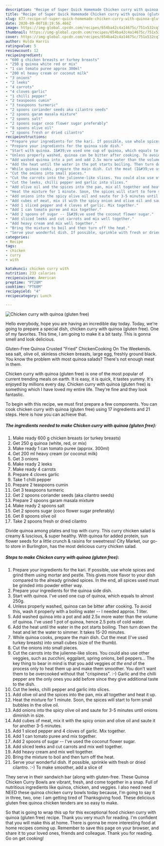 ```yaml
---
description: "Recipe of Super Quick Homemade Chicken curry with quinoa (gluten free)"
title: "Recipe of Super Quick Homemade Chicken curry with quinoa (gluten free)"
slug: 677-recipe-of-super-quick-homemade-chicken-curry-with-quinoa-gluten-free
date: 2020-09-06T18:19:56.466Z
image: https://img-global.cpcdn.com/recipes/654ba42c4a14675c/751x532cq70/chicken-curry-with-quinoa-gluten-free-recipe-main-photo.jpg
thumbnail: https://img-global.cpcdn.com/recipes/654ba42c4a14675c/751x532cq70/chicken-curry-with-quinoa-gluten-free-recipe-main-photo.jpg
cover: https://img-global.cpcdn.com/recipes/654ba42c4a14675c/751x532cq70/chicken-curry-with-quinoa-gluten-free-recipe-main-photo.jpg
author: Hulda Harris
ratingvalue: 5
reviewcount: 12
recipeingredient:
- "600 g chicken breasts or turkey breasts"
- "250 g quinoa white red or mix"
- "1 can tomato puree approx 300ml"
- "200 ml heavy cream or coconut milk"
- "3 onions"
- "2 leeks"
- "4 carrots"
- "4 cloves garlic"
- "1 chilli pepper"
- "2 teaspoons cumin"
- "3 teaspoons turmeric"
- "2 spoons coriander seeds aka cilantro seeds"
- "2 spoons garam masala mixture"
- "2 spoons salt"
- "2 spoons sugar coco flower sugar preferably"
- "8 spoons olive oil"
- "2 spoons fresh or dried cilantro"
recipeinstructions:
- "Prepare your ingredients for the kari. If possible, use whole spices and grind them using mortar and pestle. This gives more flavor to your dish compared to the already grinded spices. In the end, all spices used must be grinded into powder either way."
- "Prepare your ingredients for the quinoa side dish."
- "Start with quinoa. I&#39;ve used one cup of quinoa, which equals to almost 250g."
- "Unless properly washed, quinoa can be bitter after cooking. To avoid this, wash it properly with a boiling water -- I needed approx. 1 liter."
- "Add washed quinoa into a pot and add 2.5x more water than the volume of quinoa. I&#39;ve used 1 pot of quinoa, hence 2.5 pots of cold water."
- "Add the heat until the water in the pot starts boiling. Then turn down the heat and let the water to simmer. It takes 15-20 minutes."
- "While quinoa cooks, prepare the main dish. Cut the meat (I&#39;ve used turkey breasts) into small cubes (size of the thumb)."
- "Cut the onions into small pieces."
- "Cut the carrots into the julienne-like slices. You could also use other veggies, such as zucchini, eggplant, spring onions, bell peppers... The key thing to bear in mind is that you add veggies *at the end* of the process only to heat them up and make them smoother. You don&#39;t want them to be overcooked without that &#34;crispiness&#34;. :-) Garlic and the chilli pepper are the only ones you add before since they give additional taste to the dish."
- "Cut the leeks, chilli pepper and garlic into slices."
- "Add olive oil and the spices into the pan, mix all together and heat it up."
- "Heat the mixture for 1 minute. Soon, the spices will start to form small bubbles in the olive oil."
- "Add onions into the spicy olive oil and saute for 3-5 minutes until onions diminish in size."
- "Add cubes of meat, mix it with the spicy onion and olive oil and saute it for another 3-5 minutes."
- "Add 1 sliced pepper and 4 cloves of garlic. Mix together."
- "Add 1 can tomato puree and mix together."
- "Add 2 spoons of sugar -- I&#39;ve used the coconut flower sugar."
- "Add sliced leeks and cut carrots and mix well together."
- "Add heavy cream and mix well together."
- "Bring the mixture to boil and then turn off the heat."
- "Serve your wonderful dish. If possible, sprinkle with fresh or dried cilantro. :-) To make smoother, add a slice of"
categories:
- Recipe
tags:
- chicken
- curry
- with

katakunci: chicken curry with 
nutrition: 233 calories
recipecuisine: American
preptime: "PT28M"
cooktime: "PT60M"
recipeyield: "4"
recipecategory: Lunch

---
```



![Chicken curry with quinoa (gluten free)](https://img-global.cpcdn.com/recipes/654ba42c4a14675c/751x532cq70/chicken-curry-with-quinoa-gluten-free-recipe-main-photo.jpg)

Hello everybody, hope you are having an incredible day today. Today, we're going to prepare a special dish, chicken curry with quinoa (gluten free). One of my favorites. This time, I am going to make it a bit tasty. This is gonna smell and look delicious.

Gluten-Free Quinoa Crusted &#34;Fried&#34; ChickenCooking On The Weekends. sea salt, olive oil, skinless chicken breasts, large egg, freshly ground black. You know the problem with most quinoa salads? There&#39;s not enough meat in them.

Chicken curry with quinoa (gluten free) is one of the most popular of current trending meals on earth. It is easy, it is quick, it tastes yummy. It's enjoyed by millions every day. Chicken curry with quinoa (gluten free) is something which I have loved my entire life. They're fine and they look fantastic.


To begin with this recipe, we must first prepare a few components. You can cook chicken curry with quinoa (gluten free) using 17 ingredients and 21 steps. Here is how you can achieve that.

<!--inarticleads1-->

##### The ingredients needed to make Chicken curry with quinoa (gluten free):

1. Make ready 600 g chicken breasts (or turkey breasts)
1. Get 250 g quinoa (white, red, or mix)
1. Make ready 1 can tomato puree (approx. 300ml)
1. Get 200 ml heavy cream (or coconut milk)
1. Get 3 onions
1. Make ready 2 leeks
1. Make ready 4 carrots
1. Prepare 4 cloves garlic
1. Take 1 chilli pepper
1. Prepare 2 teaspoons cumin
1. Get 3 teaspoons turmeric
1. Get 2 spoons coriander seeds (aka cilantro seeds)
1. Prepare 2 spoons garam masala mixture
1. Make ready 2 spoons salt
1. Get 2 spoons sugar (coco flower sugar preferably)
1. Get 8 spoons olive oil
1. Take 2 spoons fresh or dried cilantro


Divide quinoa among plates and top with curry. This curry chicken salad is creamy &amp; luscious, &amp; super healthy. With quinoa for added protein, sun flower seeds for a little crunch &amp; raisins for sweetness! City Market, our go-to store in Burlington, has the most delicious curry chicken salad. 

<!--inarticleads2-->

##### Steps to make Chicken curry with quinoa (gluten free):

1. Prepare your ingredients for the kari. If possible, use whole spices and grind them using mortar and pestle. This gives more flavor to your dish compared to the already grinded spices. In the end, all spices used must be grinded into powder either way.
1. Prepare your ingredients for the quinoa side dish.
1. Start with quinoa. I&#39;ve used one cup of quinoa, which equals to almost 250g.
1. Unless properly washed, quinoa can be bitter after cooking. To avoid this, wash it properly with a boiling water -- I needed approx. 1 liter.
1. Add washed quinoa into a pot and add 2.5x more water than the volume of quinoa. I&#39;ve used 1 pot of quinoa, hence 2.5 pots of cold water.
1. Add the heat until the water in the pot starts boiling. Then turn down the heat and let the water to simmer. It takes 15-20 minutes.
1. While quinoa cooks, prepare the main dish. Cut the meat (I&#39;ve used turkey breasts) into small cubes (size of the thumb).
1. Cut the onions into small pieces.
1. Cut the carrots into the julienne-like slices. You could also use other veggies, such as zucchini, eggplant, spring onions, bell peppers... The key thing to bear in mind is that you add veggies *at the end* of the process only to heat them up and make them smoother. You don&#39;t want them to be overcooked without that &#34;crispiness&#34;. :-) Garlic and the chilli pepper are the only ones you add before since they give additional taste to the dish.
1. Cut the leeks, chilli pepper and garlic into slices.
1. Add olive oil and the spices into the pan, mix all together and heat it up.
1. Heat the mixture for 1 minute. Soon, the spices will start to form small bubbles in the olive oil.
1. Add onions into the spicy olive oil and saute for 3-5 minutes until onions diminish in size.
1. Add cubes of meat, mix it with the spicy onion and olive oil and saute it for another 3-5 minutes.
1. Add 1 sliced pepper and 4 cloves of garlic. Mix together.
1. Add 1 can tomato puree and mix together.
1. Add 2 spoons of sugar -- I&#39;ve used the coconut flower sugar.
1. Add sliced leeks and cut carrots and mix well together.
1. Add heavy cream and mix well together.
1. Bring the mixture to boil and then turn off the heat.
1. Serve your wonderful dish. If possible, sprinkle with fresh or dried cilantro. :-) To make smoother, add a slice of


They serve in their sandwich bar (along with gluten-free. These Quinoa Chicken Curry Bowls are vibrant, fresh, and come together in a snap. Full of nutritious ingredients like quinoa, chicken, and veggies. I also need need NEED these quinoa chicken curry bowls today because, I&#39;m going to say it in three, two, one: I am getting tired of Thanksgiving food. These delicious gluten free quinoa chicken tenders are so easy to make. 

So that is going to wrap this up for this exceptional food chicken curry with quinoa (gluten free) recipe. Thank you very much for reading. I'm confident that you will make this at home. There is gonna be more interesting food at home recipes coming up. Remember to save this page on your browser, and share it to your loved ones, friends and colleague. Thank you for reading. Go on get cooking!
